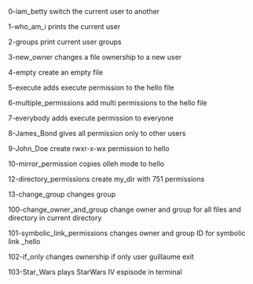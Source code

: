 0-iam_betty switch the current user to another

1-who_am_i prints the current user

2-groups print current user groups

3-new_owner changes a file ownership to a new user

4-empty create an empty file

5-execute adds execute permission to the hello file

6-multiple_permissions add multi permissions to the hello file

7-everybody adds execute permission to everyone

8-James_Bond gives all permission only to other users

9-John_Doe create rwxr-x-wx permission to hello

10-mirror_permission copies olleh mode to hello

12-directory_permissions create my_dir with 751 permissions

13-change_group changes group

100-change_owner_and_group change owner and group for all files and directory in current directory

101-symbolic_link_permissions changes owner and group ID for symbolic link _hello

102-if_only changes ownership if only user guillaume exit

103-Star_Wars plays StarWars IV espisode in terminal

